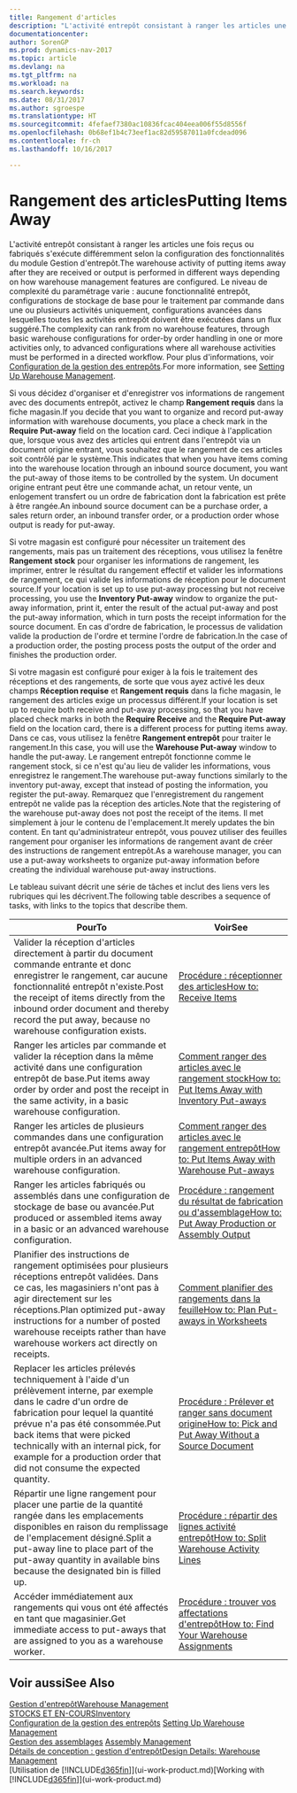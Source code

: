 ```yaml
---
title: Rangement d'articles
description: "L'activité entrepôt consistant à ranger les articles une fois reçus ou fabriqués s'exécute différemment selon la configuration des fonctionnalités du module Gestion d'entrepôt."
documentationcenter: 
author: SorenGP
ms.prod: dynamics-nav-2017
ms.topic: article
ms.devlang: na
ms.tgt_pltfrm: na
ms.workload: na
ms.search.keywords: 
ms.date: 08/31/2017
ms.author: sgroespe
ms.translationtype: HT
ms.sourcegitcommit: 4fefaef7380ac10836fcac404eea006f55d8556f
ms.openlocfilehash: 0b68ef1b4c73eef1ac82d59587011a0fcdead096
ms.contentlocale: fr-ch
ms.lasthandoff: 10/16/2017

---
```

# <a name="putting-items-away"></a><span data-ttu-id="f38b4-103">Rangement des articles</span><span class="sxs-lookup"><span data-stu-id="f38b4-103">Putting Items Away</span></span>
<span data-ttu-id="f38b4-104">L'activité entrepôt consistant à ranger les articles une fois reçus ou fabriqués s'exécute différemment selon la configuration des fonctionnalités du module Gestion d'entrepôt.</span><span class="sxs-lookup"><span data-stu-id="f38b4-104">The warehouse activity of putting items away after they are received or output is performed in different ways depending on how warehouse management features are configured.</span></span> <span data-ttu-id="f38b4-105">Le niveau de complexité du paramétrage varie : aucune fonctionnalité entrepôt, configurations de stockage de base pour le traitement par commande dans une ou plusieurs activités uniquement, configurations avancées dans lesquelles toutes les activités entrepôt doivent être exécutées dans un flux suggéré.</span><span class="sxs-lookup"><span data-stu-id="f38b4-105">The complexity can rank from no warehouse features, through basic warehouse configurations for order-by order handling in one or more activities only, to advanced configurations where all warehouse activities must be performed in a directed workflow.</span></span> <span data-ttu-id="f38b4-106">Pour plus d'informations, voir [Configuration de la gestion des entrepôts](warehouse-setup-warehouse.md).</span><span class="sxs-lookup"><span data-stu-id="f38b4-106">For more information, see [Setting Up Warehouse Management](warehouse-setup-warehouse.md).</span></span>

<span data-ttu-id="f38b4-107">Si vous décidez d'organiser et d'enregistrer vos informations de rangement avec des documents entrepôt, activez le champ **Rangement requis** dans la fiche magasin.</span><span class="sxs-lookup"><span data-stu-id="f38b4-107">If you decide that you want to organize and record put-away information with warehouse documents, you place a check mark in the **Require Put-away** field on the location card.</span></span> <span data-ttu-id="f38b4-108">Ceci indique à l'application que, lorsque vous avez des articles qui entrent dans l'entrepôt via un document origine entrant, vous souhaitez que le rangement de ces articles soit contrôlé par le système.</span><span class="sxs-lookup"><span data-stu-id="f38b4-108">This indicates that when you have items coming into the warehouse location through an inbound source document, you want the put-away of those items to be controlled by the system.</span></span> <span data-ttu-id="f38b4-109">Un document origine entrant peut être une commande achat, un retour vente, un enlogement transfert ou un ordre de fabrication dont la fabrication est prête à être rangée.</span><span class="sxs-lookup"><span data-stu-id="f38b4-109">An inbound source document can be a purchase order, a sales return order, an inbound transfer order, or a production order whose output is ready for put-away.</span></span>  

<span data-ttu-id="f38b4-110">Si votre magasin est configuré pour nécessiter un traitement des rangements, mais pas un traitement des réceptions, vous utilisez la fenêtre **Rangement stock** pour organiser les informations de rangement, les imprimer, entrer le résultat du rangement effectif et valider les informations de rangement, ce qui valide les informations de réception pour le document source.</span><span class="sxs-lookup"><span data-stu-id="f38b4-110">If your location is set up to use put-away processing but not receive processing, you use the **Inventory Put-away** window to organize the put-away information, print it, enter the result of the actual put-away and post the put-away information, which in turn posts the receipt information for the source document.</span></span> <span data-ttu-id="f38b4-111">En cas d'ordre de fabrication, le processus de validation valide la production de l'ordre et termine l'ordre de fabrication.</span><span class="sxs-lookup"><span data-stu-id="f38b4-111">In the case of a production order, the posting process posts the output of the order and finishes the production order.</span></span>

<span data-ttu-id="f38b4-112">Si votre magasin est configuré pour exiger à la fois le traitement des réceptions et des rangements, de sorte que vous ayez activé les deux champs **Réception requise** et **Rangement requis** dans la fiche magasin, le rangement des articles exige un processus différent.</span><span class="sxs-lookup"><span data-stu-id="f38b4-112">If your location is set up to require both receive and put-away processing, so that you have placed check marks in both the **Require Receive** and the **Require Put-away** field on the location card, there is a different process for putting items away.</span></span> <span data-ttu-id="f38b4-113">Dans ce cas, vous utilisez la fenêtre **Rangement entrepôt** pour traiter le rangement.</span><span class="sxs-lookup"><span data-stu-id="f38b4-113">In this case, you will use the **Warehouse Put-away** window to handle the put-away.</span></span> <span data-ttu-id="f38b4-114">Le rangement entrepôt fonctionne comme le rangement stock, si ce n'est qu'au lieu de valider les informations, vous enregistrez le rangement.</span><span class="sxs-lookup"><span data-stu-id="f38b4-114">The warehouse put-away functions similarly to the inventory put-away, except that instead of posting the information, you register the put-away.</span></span> <span data-ttu-id="f38b4-115">Remarquez que l'enregistrement du rangement entrepôt ne valide pas la réception des articles.</span><span class="sxs-lookup"><span data-stu-id="f38b4-115">Note that the registering of the warehouse put-away does not post the receipt of the items.</span></span> <span data-ttu-id="f38b4-116">Il met simplement à jour le contenu de l'emplacement.</span><span class="sxs-lookup"><span data-stu-id="f38b4-116">It merely updates the bin content.</span></span> <span data-ttu-id="f38b4-117">En tant qu'administrateur entrepôt, vous pouvez utiliser des feuilles rangement pour organiser les informations de rangement avant de créer des instructions de rangement entrepôt.</span><span class="sxs-lookup"><span data-stu-id="f38b4-117">As a warehouse manager, you can use a put-away worksheets to organize put-away information before creating the individual warehouse put-away instructions.</span></span>

<span data-ttu-id="f38b4-118">Le tableau suivant décrit une série de tâches et inclut des liens vers les rubriques qui les décrivent.</span><span class="sxs-lookup"><span data-stu-id="f38b4-118">The following table describes a sequence of tasks, with links to the topics that describe them.</span></span>   

|<span data-ttu-id="f38b4-119">**Pour**</span><span class="sxs-lookup"><span data-stu-id="f38b4-119">**To**</span></span>|<span data-ttu-id="f38b4-120">**Voir**</span><span class="sxs-lookup"><span data-stu-id="f38b4-120">**See**</span></span>|  
|------------|-------------|  
|<span data-ttu-id="f38b4-121">Valider la réception d'articles directement à partir du document commande entrante et donc enregistrer le rangement, car aucune fonctionnalité entrepôt n'existe.</span><span class="sxs-lookup"><span data-stu-id="f38b4-121">Post the receipt of items directly from the inbound order document and thereby record the put away, because no warehouse configuration exists.</span></span>|[<span data-ttu-id="f38b4-122">Procédure : réceptionner des articles</span><span class="sxs-lookup"><span data-stu-id="f38b4-122">How to: Receive Items</span></span>](warehouse-how-receive-items.md)|  
|<span data-ttu-id="f38b4-123">Ranger les articles par commande et valider la réception dans la même activité dans une configuration entrepôt de base.</span><span class="sxs-lookup"><span data-stu-id="f38b4-123">Put items away order by order and post the receipt in the same activity, in a basic warehouse configuration.</span></span>|[<span data-ttu-id="f38b4-124">Comment ranger des articles avec le rangement stock</span><span class="sxs-lookup"><span data-stu-id="f38b4-124">How to: Put Items Away with Inventory Put-aways</span></span>](warehouse-how-to-put-items-away-with-inventory-put-aways.md)|  
|<span data-ttu-id="f38b4-125">Ranger les articles de plusieurs commandes dans une configuration entrepôt avancée.</span><span class="sxs-lookup"><span data-stu-id="f38b4-125">Put items away for multiple orders in an advanced warehouse configuration.</span></span>|[<span data-ttu-id="f38b4-126">Comment ranger des articles avec le rangement entrepôt</span><span class="sxs-lookup"><span data-stu-id="f38b4-126">How to: Put Items Away with Warehouse Put-aways</span></span>](warehouse-how-to-put-items-away-with-warehouse-put-aways.md)|  
|<span data-ttu-id="f38b4-127">Ranger les articles fabriqués ou assemblés dans une configuration de stockage de base ou avancée.</span><span class="sxs-lookup"><span data-stu-id="f38b4-127">Put produced or assembled items away in a basic or an advanced warehouse configuration.</span></span>|[<span data-ttu-id="f38b4-128">Procédure : rangement du résultat de fabrication ou d'assemblage</span><span class="sxs-lookup"><span data-stu-id="f38b4-128">How to: Put Away Production or Assembly Output</span></span>](warehouse-how-to-put-away-production-output.md)|
|<span data-ttu-id="f38b4-129">Planifier des instructions de rangement optimisées pour plusieurs réceptions entrepôt validées. Dans ce cas, les magasiniers n'ont pas à agir directement sur les réceptions.</span><span class="sxs-lookup"><span data-stu-id="f38b4-129">Plan optimized put-away instructions for a number of posted warehouse receipts rather than have warehouse workers act directly on receipts.</span></span>|[<span data-ttu-id="f38b4-130">Comment planifier des rangements dans la feuille</span><span class="sxs-lookup"><span data-stu-id="f38b4-130">How to: Plan Put-aways in Worksheets</span></span>](warehouse-how-to-plan-put-aways-in-worksheets.md)|  
|<span data-ttu-id="f38b4-131">Replacer les articles prélevés techniquement à l'aide d'un prélèvement interne, par exemple dans le cadre d'un ordre de fabrication pour lequel la quantité prévue n'a pas été consommée.</span><span class="sxs-lookup"><span data-stu-id="f38b4-131">Put back items that were picked technically with an internal pick, for example for a production order that did not consume the expected quantity.</span></span>|[<span data-ttu-id="f38b4-132">Procédure : Prélever et ranger sans document origine</span><span class="sxs-lookup"><span data-stu-id="f38b4-132">How to: Pick and Put Away Without a Source Document</span></span>](warehouse-how-to-create-put-aways-from-internal-put-aways.md)|
|<span data-ttu-id="f38b4-133">Répartir une ligne rangement pour placer une partie de la quantité rangée dans les emplacements disponibles en raison du remplissage de l'emplacement désigné.</span><span class="sxs-lookup"><span data-stu-id="f38b4-133">Split a put-away line to place part of the put-away quantity in available bins because the designated bin is filled up.</span></span>|[<span data-ttu-id="f38b4-134">Procédure : répartir des lignes activité entrepôt</span><span class="sxs-lookup"><span data-stu-id="f38b4-134">How to: Split Warehouse Activity Lines</span></span>](warehouse-how-to-split-warehouse-activity-lines.md)|
|<span data-ttu-id="f38b4-135">Accéder immédiatement aux rangements qui vous ont été affectés en tant que magasinier.</span><span class="sxs-lookup"><span data-stu-id="f38b4-135">Get immediate access to put-aways that are assigned to you as a warehouse worker.</span></span>|[<span data-ttu-id="f38b4-136">Procédure : trouver vos affectations d'entrepôt</span><span class="sxs-lookup"><span data-stu-id="f38b4-136">How to: Find Your Warehouse Assignments</span></span>](warehouse-how-to-find-your-warehouse-assignments.md)|    

## <a name="see-also"></a><span data-ttu-id="f38b4-137">Voir aussi</span><span class="sxs-lookup"><span data-stu-id="f38b4-137">See Also</span></span>  
[<span data-ttu-id="f38b4-138">Gestion d'entrepôt</span><span class="sxs-lookup"><span data-stu-id="f38b4-138">Warehouse Management</span></span>](warehouse-manage-warehouse.md)  
[<span data-ttu-id="f38b4-139">STOCKS ET EN-COURS</span><span class="sxs-lookup"><span data-stu-id="f38b4-139">Inventory</span></span>](inventory-manage-inventory.md)  
<span data-ttu-id="f38b4-140">[Configuration de la gestion des entrepôts](warehouse-setup-warehouse.md)   </span><span class="sxs-lookup"><span data-stu-id="f38b4-140">[Setting Up Warehouse Management](warehouse-setup-warehouse.md)   </span></span>  
<span data-ttu-id="f38b4-141">[Gestion des assemblages](assembly-assemble-items.md)  </span><span class="sxs-lookup"><span data-stu-id="f38b4-141">[Assembly Management](assembly-assemble-items.md)  </span></span>  
[<span data-ttu-id="f38b4-142">Détails de conception : gestion d'entrepôt</span><span class="sxs-lookup"><span data-stu-id="f38b4-142">Design Details: Warehouse Management</span></span>](design-details-warehouse-management.md)  
<span data-ttu-id="f38b4-143">[Utilisation de [!INCLUDE[d365fin](includes/d365fin_md.md)]](ui-work-product.md)</span><span class="sxs-lookup"><span data-stu-id="f38b4-143">[Working with [!INCLUDE[d365fin](includes/d365fin_md.md)]](ui-work-product.md)</span></span>  

